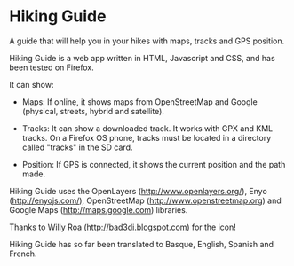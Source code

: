 Hiking Guide
===========

A guide that will help you in your hikes with maps, tracks and GPS position.

Hiking Guide is a web app written in HTML, Javascript and CSS, and has been tested on Firefox.

It can show:

- Maps: If online, it shows maps from OpenStreetMap and Google (physical, streets, hybrid and satellite).

- Tracks: It can show a downloaded track. It works with GPX and KML tracks. On a Firefox OS phone, tracks must be located in a directory called "tracks" in the SD card.

- Position: If GPS is connected, it shows the current position and the path made.

Hiking Guide uses the OpenLayers (http://www.openlayers.org/), Enyo (http://enyojs.com/), OpenStreetMap (http://www.openstreetmap.org) and Google Maps (http://maps.google.com) libraries.

Thanks to Willy Roa (http://bad3di.blogspot.com) for the icon!

Hiking Guide has so far been translated to Basque, English, Spanish and French.
